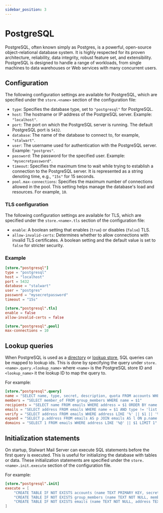 ```yaml
---
sidebar_position: 3
---
```


# PostgreSQL

PostgreSQL, often known simply as Postgres, is a powerful, open-source object-relational database system. It is highly respected for its proven architecture, reliability, data integrity, robust feature set, and extensibility. PostgreSQL is designed to handle a range of workloads, from single machines to data warehouses or Web services with many concurrent users. 

## Configuration

The following configuration settings are available for PostgreSQL, which are specified under the `store.<name>` section of the configuration file:

- `type`: Specifies the database type, set to `"postgresql"` for PostgreSQL.
- `host`: The hostname or IP address of the PostgreSQL server. Example: `"localhost"`.
- `port`: The port on which the PostgreSQL server is running. The default PostgreSQL port is `5432`.
- `database`: The name of the database to connect to, for example, `"stalwart"`.
- `user`: The username used for authentication with the PostgreSQL server. Example: `"postgres"`.
- `password`: The password for the specified user. Example: `"mysecretpassword"`.
- `timeout`: Specifies the maximum time to wait while trying to establish a connection to the PostgreSQL server. It is represented as a string denoting time, e.g., `"15s"` for 15 seconds.
- `pool.max-connections`: Specifies the maximum number of connections allowed in the pool. This setting helps manage the database's load and resources. For example, `10`.

### TLS configuration

The following configuration settings are available for TLS, which are specified under the `store.<name>.tls` section of the configuration file:

- `enable`: A boolean setting that enables (`true`) or disables (`false`) TLS. 
- `allow-invalid-certs`: Determines whether to allow connections with invalid TLS certificates. A boolean setting and the default value is set to `false` for stricter security.

### Example

```toml
[store."postgresql"]
type = "postgresql"
host = "localhost"
port = 5432
database = "stalwart"
user = "postgres"
password = "mysecretpassword"
timeout = "15s"

[store."postgresql".tls]
enable = false
allow-invalid-certs = false

[store."postgresql".pool]
max-connections = 10
```

## Lookup queries

When PostgreSQL is used as a [directory](/docs/auth/directory/overview) or [lookup store](/docs/storage/lookup), SQL queries can be mapped to lookup ids. This is done by specifying the query under `store.<name>.query.<lookup_name>` where `<name>` is the PostgreSQL store ID and `<lookup_name>` it the lookup ID to map the query to. 

For example:

```toml
[store."postgresql".query]
name = "SELECT name, type, secret, description, quota FROM accounts WHERE name = $1 AND active = true"
members = "SELECT member_of FROM group_members WHERE name = $1"
recipients = "SELECT name FROM emails WHERE address = $1 ORDER BY name ASC"
emails = "SELECT address FROM emails WHERE name = $1 AND type != 'list' ORDER BY type DESC, address ASC"
verify = "SELECT address FROM emails WHERE address LIKE '%' || $1 || '%' AND type = 'primary' ORDER BY address LIMIT 5"
expand = "SELECT p.address FROM emails AS p JOIN emails AS l ON p.name = l.name WHERE p.type = 'primary' AND l.address = $1 AND l.type = 'list' ORDER BY p.address LIMIT 50"
domains = "SELECT 1 FROM emails WHERE address LIKE '%@' || $1 LIMIT 1"
```

## Initialization statements

On startup, Stalwart Mail Server can execute SQL statements before the first query is executed. This is useful for initializing the database with tables or data. These initialization statements are specified under the `store.<name>.init.execute` section of the configuration file.

For example:

```toml
[store."postgresql".init]
execute = [
    "CREATE TABLE IF NOT EXISTS accounts (name TEXT PRIMARY KEY, secret TEXT, description TEXT, type TEXT NOT NULL, quota INTEGER DEFAULT 0, active BOOLEAN DEFAULT TRUE)",
    "CREATE TABLE IF NOT EXISTS group_members (name TEXT NOT NULL, member_of TEXT NOT NULL, PRIMARY KEY (name, member_of))",
    "CREATE TABLE IF NOT EXISTS emails (name TEXT NOT NULL, address TEXT NOT NULL, type TEXT, PRIMARY KEY (name, address))"
]
```
